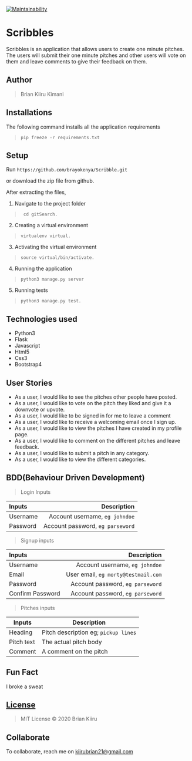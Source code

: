 [![Maintainability](https://api.codeclimate.com/v1/badges/3f1a8631434131e16bd7/maintainability)](https://codeclimate.com/github/brayokenya/Scribble/maintainability)

# Scribbles
Scribbles is an application that allows users to create  one minute pitches. The users will submit their one minute pitches and other users will vote on them and leave comments to give their feedback on them.


## Author
> Brian Kiiru Kimani


## Installations

The following command installs all the application requirements
>``pip freeze -r requirements.txt``

## Setup
Run 
``https://github.com/brayokenya/Scribble.git``

or download the zip file from github.

After extracting the files, 

1. Navigate to the project folder
>`` cd gitSearch.`` 

2. Creating a virtual environment
>``virtualenv virtual.``

3. Activating the virtual environment
>``source virtual/bin/activate.``

4. Running the application
>``python3 manage.py server``

5. Running tests

 > ``python3 manage.py test.``

## Technologies used
* Python3
* Flask
* Javascript
* Html5
* Css3
* Bootstrap4

## User Stories
* As a user, I would like to see the pitches other people have posted.
* As a user, I would like to vote on the pitch they liked and give it a downvote or upvote.
* As a user, I would like to be signed in for me to leave a comment
* As a user, I would like to receive a welcoming email once I sign up.
* As a user, I would like to view the pitches I have created in my profile page.
* As a user, I would like to comment on the different pitches and leave feedback.
* As a user, I would like to submit a pitch in any category.
* As a user, I would like to view the different categories. 

## BDD(Behaviour Driven Development)
>Login Inputs

| Inputs |  Description |
| :---         |          ---: |
| Username  | Account username, ``eg johndoe``|
| Password  | Account password, ``eg parseword``|

>Signup inputs

| Inputs |  Description |
| :---         |          ---: |
| Username  | Account username, ``eg johndoe``|
| Email  | User email, ``eg morty@testmail.com``|
| Password  | Account password, ``eg parseword``|
| Confirm Password  | Account password, ``eg parseword``|

> Pitches inputs

| Inputs | Description  |
|---|---|
|  Heading | Pitch description eg; ``pickup lines``  |
|  Pitch text| The actual pitch body|
| Comment| A comment on the pitch|

## Fun Fact
I broke a sweat

## [License](https://github.com/brayokenya/Scribble/blob/master/LICENSE)
> MIT License &copy; 2020 Brian Kiiru 

## Collaborate
To collaborate, reach me on [kiirubrian21@gmail.com]()
